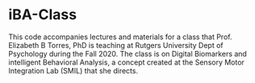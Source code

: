 # iBA-Class
This code accompanies lectures and materials for a class that Prof. Elizabeth B Torres, PhD is teaching at Rutgers University Dept of Psychology during the Fall 2020. The class is  on Digital Biomarkers and intelligent Behavioral Analysis, a concept created at the Sensory Motor Integration Lab (SMIL) that she directs.
